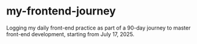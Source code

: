 # my-frontend-journey
Logging my daily front-end practice as part of a 90-day journey to master front-end development, starting from July 17, 2025.

